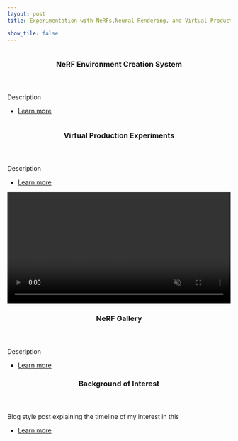 ```yaml
---
layout: post
title: Experimentation with NeRFs,Neural Rendering, and Virtual Production

show_tile: false
---
```

<section id="two" class="spotlights">
    <section>
		<a class="image">
			<img src="{% link assets/images/nerf_creation_image.PNG %}" alt="" data-position="center center" />
		</a>
		<div class="content">
			<div class="inner">
				<header class="major">
					<h3>NeRF Environment Creation System</h3>
				</header>
				<p>Description</p>
				<ul class="actions">
					<li><a href="nerfenvironmentcreation.html" class="button">Learn more</a></li>
				</ul>
			</div>
		</div>
	</section>
    <section>
		<a class="image">
			<img src="{% link assets/images/virtualProductionBanner.PNG %}" alt="" data-position="center center" />
		</a>
		<div class="content">
			<div class="inner">
				<header class="major">
					<h3>Virtual Production Experiments</h3>
				</header>
				<p>Description</p>
				<ul class="actions">
					<li><a href="virtualProduction.html" class="button">Learn more</a></li>
				</ul>
			</div>
		</div>
	</section>
    <section>
		<video id="v0" width="100%" autoplay loop muted controls>
			<source src="assets/videos/berkeleyBuildingsLuma.mp4" type="video/mp4" />
		</video>
		<div class="content">
			<div class="inner">
				<header class="major">
					<h3>NeRF Gallery</h3>
				</header>
				<p>Description</p>
				<ul class="actions">
					<li><a href="nerf_gallery.html" class="button">Learn more</a></li>
				</ul>
			</div>
		</div>
	</section>
</section>

<div class="box">
	<header class="major">
					<h3>Background of Interest</h3>
				</header>
				<p>Blog style post explaining the timeline of my interest in this</p>
				<ul class="actions">
					<li><a href="nerfbackgroundinfo.html" class="button">Learn more</a></li>
				</ul>
</div>

